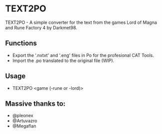 # TEXT2PO
TEXT2PO - A simple converter for the text from the games Lord of Magna and Rune Factory 4 by Darkmet98.
## Functions
* Export the '.nxtxt' and '.eng' files in Po for the profesional CAT Tools.
* Import the .po translated to the original file (WIP).
## Usage
* TEXT2PO <file> <game (-rune or -lord)>
## Massive thanks to:
* @pleonex
* @Artuvazro
* @Megaflan